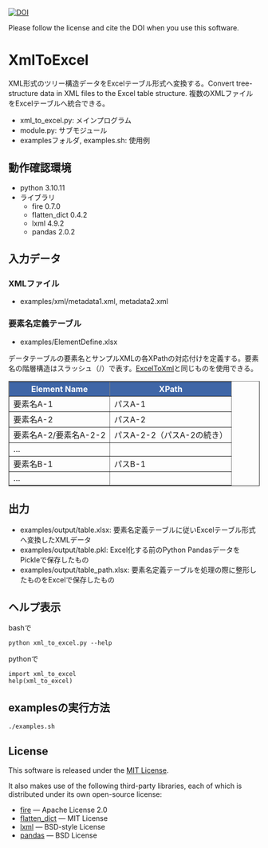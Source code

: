 [![DOI](https://zenodo.org/badge/DOI/10.5281/zenodo.15622039.svg)](https://doi.org/10.5281/zenodo.15622039)

Please follow the license and cite the DOI when you use this software.

# XmlToExcel
XML形式のツリー構造データをExcelテーブル形式へ変換する。Convert tree-structure data in XML files to the Excel table structure. 複数のXMLファイルをExcelテーブルへ統合できる。

- xml_to_excel.py: メインプログラム
- module.py: サブモジュール
- examplesフォルダ, examples.sh: 使用例

## 動作確認環境
- python 3.10.11
- ライブラリ
  - fire 0.7.0
  - flatten_dict 0.4.2
  - lxml 4.9.2
  - pandas 2.0.2

## 入力データ
### XMLファイル
- examples/xml/metadata1.xml, metadata2.xml

### 要素名定義テーブル
- examples/ElementDefine.xlsx

データテーブルの要素名とサンプルXMLの各XPathの対応付けを定義する。要素名の階層構造はスラッシュ（/）で表す。[ExcelToXml](https://github.com/AMIDER-dev/ExcelToXml)と同じものを使用できる。

<table border="1" cellspacing="0" cellpadding="5">
  <thead style="background-color:#3f66a7; color:white;">
    <tr>
      <th>Element Name</th>
      <th>XPath</th>
    </tr>
  </thead>
  <tbody>
    <tr>
      <td>要素名A-1</td>
      <td>パスA-1</td>
    </tr>
    <tr>
      <td>要素名A-2</td>
      <td>パスA-2</td>
    </tr>
    <tr>
      <td>要素名A-2/要素名A-2-2</td>
      <td>パスA-2-2（パスA-2の続き）</td>
    </tr>
    <tr>
      <td>…</td>
      <td></td>
    </tr>
    <tr>
      <td>要素名B-1</td>
      <td>パスB-1</td>
    </tr>
    <tr>
      <td>…</td>
      <td></td>
    </tr>
  </tbody>
</table>

## 出力
- examples/output/table.xlsx: 要素名定義テーブルに従いExcelテーブル形式へ変換したXMLデータ
- examples/output/table.pkl: Excel化する前のPython PandasデータをPickleで保存したもの
- examples/output/table_path.xlsx: 要素名定義テーブルを処理の際に整形したものをExcelで保存したもの

## ヘルプ表示
bashで
```
python xml_to_excel.py --help
```
pythonで
```
import xml_to_excel
help(xml_to_excel)
```

## examplesの実行方法
```
./examples.sh
```

## License

This software is released under the [MIT License](LICENSE).

It also makes use of the following third-party libraries, each of which is distributed under its own open-source license:

- [fire](https://github.com/google/python-fire) — Apache License 2.0  
- [flatten_dict](https://github.com/ianlini/flatten-dict) — MIT License  
- [lxml](https://lxml.de/) — BSD-style License  
- [pandas](https://pandas.pydata.org/) — BSD License
